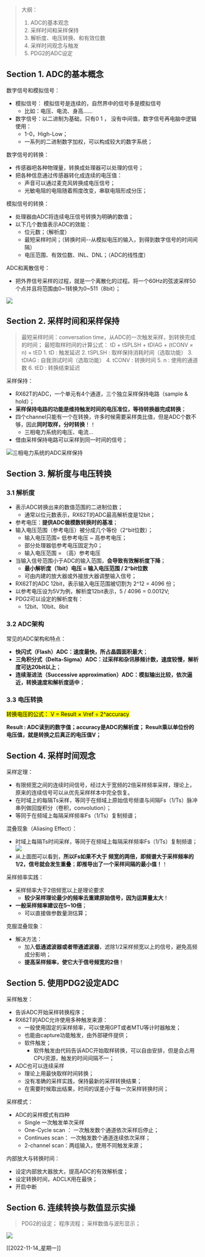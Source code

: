 > 大纲：
> 1. ADC的基本观念
> 2. 采样时间和采样保持
> 3. 解析度、电压转换、和有效位数
> 4. 采样时间观念与触发
> 5. PDG2的ADC设定


## Section 1. ADC的基本概念

数字信号和模拟信号：
- 模拟信号： 模拟信号是连续的，自然界中的信号多是模拟信号
	- 比如：电压、电流、身高……
- 数字信号：以二进制为基础，只有0 1 ， 没有中间值，数字信号再电脑中逻辑使用：
	- 1-0，High-Low；
	- 一系列的二进制数字加权，可以构成较大的数字系统；

数字信号的转换：
- 传感器吧各种物理量，转换成处理器可以处理的信号；
- 把各种信息通过传感器转化成连续的电压值：
	- 声音可以通过麦克风转换成电压信号；
	- 光敏电阻的电阻随着照度改变，串联电阻形成分压；

模拟信号的转换：
- 处理器由ADC将连续电压信号转换为明确的数值；
- 以下几个数值表示ADC的效能：
	- 位元数；（解析度）
	- 最短采样时间；（转换时间--从模拟电压的输入，到得到数字信号的时间间隔）
	- 电压范围、有效位数、INL、DNL；（ADC的线性度）

ADC和离散信号：
- 把外界信号采样的过程，就是一个离散化的过程。将一个60Hz的弦波采样50个点并且将范围由0~1转换为0~511（8bit）；

![](https://raw.githubusercontent.com/DustOfStars/ObsPicGo/master/Gavin_Obs/20221114171620.png)


## Section 2. 采样时间和采样保持

> 最短采样时间：conversation time，从ADC的一次触发采样，到转换完成的时间；
> 最短取样时间的计算公式：
> 		tD + tSPLSH + tDIAG + (tCONV × n) + tED
> 		1. tD : 触发延迟
> 		2. tSPLSH : 取样保持消耗时间（选取功能）
> 		3. tDIAG : 自我测试时间（选取功能）
> 		4. tCONV : 转换时间
> 		5. n : 使用的通道数
> 		6. tED : 转换结束延迟


采样保持：
- RX62T的ADC，一个单元有4个通道，三个独立采样保持电路（sample & hold）；
- **采样保持电路的功能是维持触发时间的电压准位，等待转换器完成转换**；
- 四个channel只能有一个在转换，许多时候需要采样类比值，但是ADC个数不够，因此**同时取样，分时转换**！！
	- 三相电力系统的电压、电流…
- 借由采样保持电路可以采样到同一时间的信号；

![三相电力系统的ADC采样保持](https://raw.githubusercontent.com/DustOfStars/ObsPicGo/master/Gavin_Obs/20221114173220.png)


## Section 3. 解析度与电压转换

### 3.1 解析度

- 表示ADC转换出来的数值范围的二进制位数；
	- 通常以位元数表示，RX62T的ADC最高解析度是12bit；
- 参考电压：**提供ADC做模数转换时的基准**；
- 输入电压范围（参考电压）被分成几个等份（2^bit位数）；
	- 输入电压范围= 低参考电压 ~ 高参考电压；
	- 部分处理器低参考电压固定为0；
	- 输入电压范围 = （高）参考电压
- 当输入信号范围小于ADC的输入范围，**会导致有效解析度下降**；
	- **最小解析度（1bit）电压 = 输入电压范围 / 2^bit位数**
	- 可由内建的放大器或外接放大器调整输入信号；
- RX62T的ADC 12bit，表示输入电压范围被切割为 2^12 = 4096 份；
- 以参考电压设为5V为例，解析度12bit表示，5  / 4096 = 0.0012V;
- PDG2可以设定的解析度有：
	- 12bit、10bit、8bit

### 3.2 ADC架构

常见的ADC架构和特点：
- **快闪式（Flash）ADC：速度最快，所占晶圆面积最大**；
- **三角积分式（Delta-Sigma）ADC：过采样和杂讯移频计数，速度较慢，解析度可达20bit以上**；
- **连续渐进法（Successive approximation）ADC：模拟输出比较，依次逼近，转换速度和解析度适中**；

### 3.3 电压转换

<mark>转换电压的公式： V = Result × Vref ÷ 2^accuracy</mark>

**Result : ADC读到的数字值；accuracy是ADC的解析度； Result乘以单位份的电压值，就是转换之后真正的电压值V；**


## Section 4. 采样时间观念

采样定理：
- 有限频宽之间的连续时间信号，经过大于宽频的2倍采样频率采样，理论上，原来的连续信号可以从优先采样样本中完全恢复。
- 在时域上的每隔Ts采样，等同于在频域上原始信号频谱与间隔Fs（1/Ts）脉冲串列做回旋积分（卷积，convolution）；
- 等同于在频域上每隔采样频率Fs（1/Ts）复制频谱；

混叠现象（Aliasing Effect）：
- 时域上每隔Ts时间采样，等同于在频域上每隔采样频率Fs（1/Ts）复制频谱；
![](https://raw.githubusercontent.com/DustOfStars/ObsPicGo/master/Gavin_Obs/20221115150338.png)
- 从上面图可以看到，**所以Fs如果不大于 频宽的两倍，即频谱大于采样频率的1/2，信号就会发生重叠**；**即推导出了一个采样间隔的最小值！**！


采样频率实践：
- 采样频率大于2倍频宽以上是理论要求
	- **较少采样理论最少的频率去重建原始信号，因为运算量太大**！
- **一般采样频率建议在5~10倍**；
	- 可以直接做参数量测估算；

克服混叠现象：
- 解决方法：
	- 加入**低通滤波器或者带通滤波器**，滤除1/2采样频宽以上的信号，避免高频成分影响；
	- **提高采样频率，使它大于信号频宽的2倍**！


## Section 5. 使用PDG2设定ADC

采样触发：
- 告诉ADC开始采样转换程序；
- RX62T的ADC允许使用多种触发来源：
	- 一般使用固定的采样频率，可以使用GPT或者MTU等计时器触发；
	- 也能由capture功能触发，由外部硬件提供；
	- 软件触发；
		- 软件触发由代码告诉ADC开始取样转换，可以自由安排，但是会占用CPU资源，触发的时间间隔不一；
- ADC也可以连续采样
	- 理论上用最快取样时间转换；
	- 没有准确的采样实践，保持最新的采样转换结果；
	- 在需要时候取出结果，时间的误差小于每一次采样转换时间；

采样模式：
- ADC的采样模式有四种
	- Single 一次触发单次采样
	- One-Cycle scan ： 一次触发数个通道依次采样后停止；
	- Continues scan： 一次触发数个通道连续依次采样；
	- 2-channel scan：两组输入，使用不同触发来源；

内部放大与转换时间：
- 设定内部放大器放大，提高ADC的有效解析度；
- 设定转换时间，ADCLK用在最快；
- 开启中断


## Section 6. 连续转换与数值显示实操

> PDG2的设定；
> 程序流程；
> 采样数值与波形显示；

![](https://raw.githubusercontent.com/DustOfStars/ObsPicGo/master/Gavin_Obs/20221115153404.png)








[[2022-11-14_星期一]]

